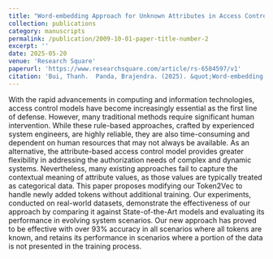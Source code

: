 ```yaml
---
title: "Word-embedding Approach for Unknown Attributes in Access Control Model"
collection: publications
category: manuscripts
permalink: /publication/2009-10-01-paper-title-number-2
excerpt: ''
date: 2025-05-20
venue: 'Research Square'
paperurl: 'https://www.researchsquare.com/article/rs-6584597/v1'
citation: 'Bui, Thanh.  Panda, Brajendra. (2025). &quot;Word-embedding Approach for Unknown Attributes in Access Control Model.&quot; <i>PREPRINT 1</i>. available at Research Square. doi.org/10.21203/rs.3.rs-6584597/v1.'
---
```

With the rapid advancements in computing and information technologies, access control models have become increasingly essential as the first line of defense. However, many traditional methods require significant human intervention. While these rule-based approaches, crafted by experienced system engineers, are highly reliable, they are also time-consuming and dependent on human resources that may not always be available. As an alternative, the attribute-based access control model provides greater flexibility in addressing the authorization needs of complex and dynamic systems. Nevertheless, many existing approaches fail to capture the contextual meaning of attribute values, as those values are typically treated as categorical data. This paper proposes modifying our Token2Vec to handle newly added tokens without additional training. Our experiments, conducted on real-world datasets, demonstrate the effectiveness of our approach by comparing it against State-of-the-Art models and evaluating its performance in evolving system scenarios. Our new approach has proved to be effective with over 93% accuracy in all scenarios where all tokens are known, and retains its performance in scenarios where a portion of the data is not presented in the training process.
